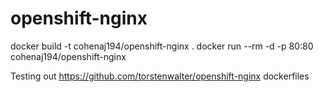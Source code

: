 # openshift-nginx


docker build -t cohenaj194/openshift-nginx .
docker run --rm -d -p 80:80 cohenaj194/openshift-nginx

Testing out https://github.com/torstenwalter/openshift-nginx dockerfiles 
